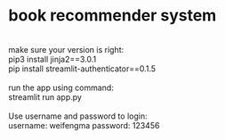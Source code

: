 # book recommender system
 </br>
make sure your version is right:  </br>
pip3 install jinja2==3.0.1  </br>
pip install streamlit-authenticator==0.1.5  </br>

 </br>
run the app using command:  </br>
streamlit run app.py
 </br>
 </br>
Use username and password to login: </br>
username: weifengma
password: 123456
